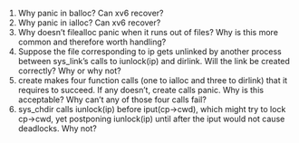 1. Why panic in balloc? Can xv6 recover?
2. Why panic in ialloc? Can xv6 recover?
3. Why doesn’t filealloc panic when it runs out of files? Why is this more common and therefore worth handling?
4. Suppose the file corresponding to ip gets unlinked by another process between sys_link’s calls to iunlock(ip) and dirlink. Will the link be created correctly? Why or why not?
6. create makes four function calls (one to ialloc and three to dirlink) that it requires to succeed. If any doesn’t, create calls panic. Why is this acceptable?  Why can’t any of those four calls fail?
7. sys_chdir calls iunlock(ip) before iput(cp->cwd), which might try to lock cp->cwd, yet postponing iunlock(ip) until after the iput would not cause deadlocks. Why not?
